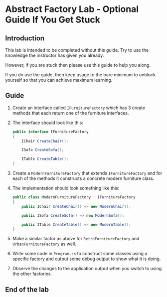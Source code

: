 # Abstract Factory Lab - Optional Guide If You Get Stuck

## Introduction

This lab is intended to be completed without this guide. Try to use the knowledge the instructor has given you already.

However, if you are stuck then please use this guide to help you along. 

If you do use the guide, then keep usage to the bare minimum to unblock yourself so that you can achieve maximum learning.

## Guide

1. Create an interface called `IFurnitureFactory` which has 3 create methods that each return one of the furniture interfaces.

1. The interface should look like this:

    ```c#
    public interface IFurnitureFactory
    {
        IChair CreateChair();
    
        ISofa CreateSofa();
    
        ITable CreateTable();
    }
    ```

1. Create a `ModernFurnitureFactory` that extends `IFurnitureFactory` and for each of the methods it constructs a concrete modern furniture class.

1. The implementation should look something like this:

    ```c#
    public class ModernFurnitureFactory : IFurnitureFactory
    {
        public IChair CreateChair() => new ModernChair();

        public ISofa CreateSofa() => new ModernSofa();

        public ITable CreateTable() => new ModernTable();
    }
    ```

1. Make a similar factor as above for `RetroFurnitureFactory` and `UrbanFurnitureFactory` as well.

1. Write some code in `Program.cs` to construct some classes using a specific factory and output some debug output to show what it is doing.

1. Observe the changes to the application output when you switch to using the other factories.

## End of the lab